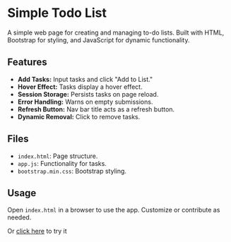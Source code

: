 # Simple Todo List

A simple web page for creating and managing to-do lists. Built with HTML, Bootstrap for styling, and JavaScript for dynamic functionality.

## Features

- **Add Tasks:** Input tasks and click "Add to List."
- **Hover Effect:** Tasks display a hover effect.
- **Session Storage:** Persists tasks on page reload.
- **Error Handling:** Warns on empty submissions.
- **Refresh Button:** Nav bar title acts as a refresh button.
- **Dynamic Removal:** Click to remove tasks.

## Files

- `index.html`: Page structure.
- `app.js`: Functionality for tasks.
- `bootstrap.min.css`: Bootstrap styling.

## Usage

Open `index.html` in a browser to use the app. Customize or contribute as needed.

Or [click here](https://dbsaw.github.io/Simple-Todo-List/) to try it
